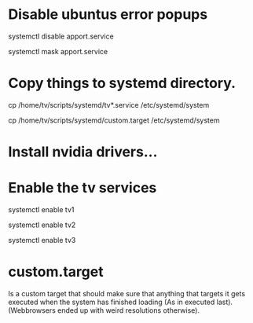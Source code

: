 # Disable ubuntus error popups
systemctl disable apport.service

systemctl mask apport.service

# Copy things to systemd directory.
cp /home/tv/scripts/systemd/tv*.service /etc/systemd/system

cp /home/tv/scripts/systemd/custom.target /etc/systemd/system

# Install nvidia drivers...
# Enable the tv services
systemctl enable tv1

systemctl enable tv2

systemctl enable tv3

# custom.target
Is a custom target that should make sure that anything that targets it gets executed when the system has finished loading (As in executed last). (Webbrowsers ended up with weird resolutions otherwise).
